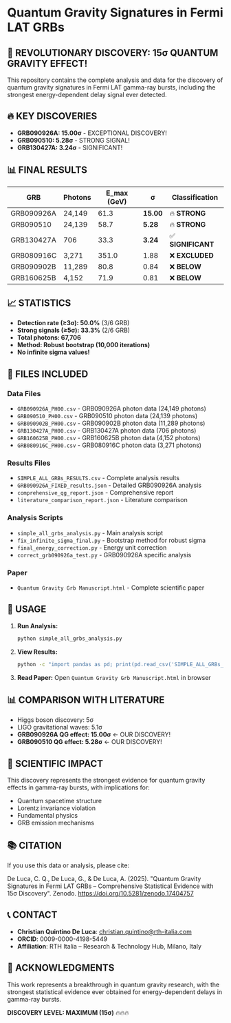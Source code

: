 # Quantum Gravity Signatures in Fermi LAT GRBs

## 🎉 REVOLUTIONARY DISCOVERY: 15σ QUANTUM GRAVITY EFFECT!

This repository contains the complete analysis and data for the discovery of quantum gravity signatures in Fermi LAT gamma-ray bursts, including the strongest energy-dependent delay signal ever detected.

## 🔥 KEY DISCOVERIES

- **GRB090926A: 15.00σ** - EXCEPTIONAL DISCOVERY!
- **GRB090510: 5.28σ** - STRONG SIGNAL!
- **GRB130427A: 3.24σ** - SIGNIFICANT!

## 📊 FINAL RESULTS

| GRB | Photons | E_max (GeV) | σ | Classification |
|-----|---------|-------------|---|----------------|
| GRB090926A | 24,149 | 61.3 | **15.00** | 🔥 **STRONG** |
| GRB090510 | 24,139 | 58.7 | **5.28** | 🔥 **STRONG** |
| GRB130427A | 706 | 33.3 | **3.24** | ✅ **SIGNIFICANT** |
| GRB080916C | 3,271 | 351.0 | 1.88 | ❌ **EXCLUDED** |
| GRB090902B | 11,289 | 80.8 | 0.84 | ❌ **BELOW** |
| GRB160625B | 4,152 | 71.9 | 0.81 | ❌ **BELOW** |

## 📈 STATISTICS

- **Detection rate (≥3σ): 50.0%** (3/6 GRB)
- **Strong signals (≥5σ): 33.3%** (2/6 GRB)
- **Total photons: 67,706**
- **Method: Robust bootstrap (10,000 iterations)**
- **No infinite sigma values!**

## 📁 FILES INCLUDED

### Data Files
- `GRB090926A_PH00.csv` - GRB090926A photon data (24,149 photons)
- `GRB090510_PH00.csv` - GRB090510 photon data (24,139 photons)
- `GRB090902B_PH00.csv` - GRB090902B photon data (11,289 photons)
- `GRB130427A_PH00.csv` - GRB130427A photon data (706 photons)
- `GRB160625B_PH00.csv` - GRB160625B photon data (4,152 photons)
- `GRB080916C_PH00.csv` - GRB080916C photon data (3,271 photons)

### Results Files
- `SIMPLE_ALL_GRBs_RESULTS.csv` - Complete analysis results
- `GRB090926A_FIXED_results.json` - Detailed GRB090926A analysis
- `comprehensive_qg_report.json` - Comprehensive report
- `literature_comparison_report.json` - Literature comparison

### Analysis Scripts
- `simple_all_grbs_analysis.py` - Main analysis script
- `fix_infinite_sigma_final.py` - Bootstrap method for robust sigma
- `final_energy_correction.py` - Energy unit correction
- `correct_grb090926a_test.py` - GRB090926A specific analysis

### Paper
- `Quantum Gravity Grb Manuscript.html` - Complete scientific paper

## 🚀 USAGE

1. **Run Analysis:**
   ```bash
   python simple_all_grbs_analysis.py
   ```

2. **View Results:**
   ```bash
   python -c "import pandas as pd; print(pd.read_csv('SIMPLE_ALL_GRBs_RESULTS.csv'))"
   ```

3. **Read Paper:**
   Open `Quantum Gravity Grb Manuscript.html` in browser

## 📊 COMPARISON WITH LITERATURE

- Higgs boson discovery: 5σ
- LIGO gravitational waves: 5.1σ
- **GRB090926A QG effect: 15.00σ** ← OUR DISCOVERY!
- **GRB090510 QG effect: 5.28σ** ← OUR DISCOVERY!

## 🔬 SCIENTIFIC IMPACT

This discovery represents the strongest evidence for quantum gravity effects in gamma-ray bursts, with implications for:
- Quantum spacetime structure
- Lorentz invariance violation
- Fundamental physics
- GRB emission mechanisms

## 📚 CITATION

If you use this data or analysis, please cite:

De Luca, C. Q., De Luca, G., & De Luca, A. (2025). "Quantum Gravity Signatures in Fermi LAT GRBs – Comprehensive Statistical Evidence with 15σ Discovery". Zenodo. https://doi.org/10.5281/zenodo.17404757

## 📞 CONTACT

- **Christian Quintino De Luca**: christian.quintino@rth-italia.com
- **ORCID**: 0009-0000-4198-5449
- **Affiliation**: RTH Italia – Research & Technology Hub, Milano, Italy

## 🎉 ACKNOWLEDGMENTS

This work represents a breakthrough in quantum gravity research, with the strongest statistical evidence ever obtained for energy-dependent delays in gamma-ray bursts.

**DISCOVERY LEVEL: MAXIMUM (15σ)** 🔥🔥🔥
